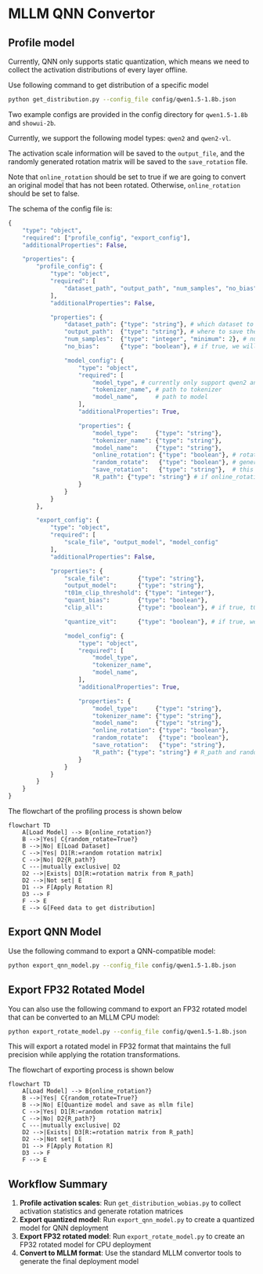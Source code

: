 # MLLM QNN Convertor

## Profile model
Currently, QNN only supports static quantization, which means we need to collect the activation distributions of every layer offline.

Use following command to get distribution of a specific model
```bash
python get_distribution.py --config_file config/qwen1.5-1.8b.json
```

Two example configs are provided in the config directory for `qwen1.5-1.8b` and `showui-2b`.

Currently, we support the following model types: `qwen2` and `qwen2-vl`.

The activation scale information will be saved to the `output_file`, and the randomly generated rotation matrix will be saved to the `save_rotation` file.

Note that `online_rotation` should be set to true if we are going to convert an original model that has not been rotated. Otherwise, `online_rotation` should be set to false.

The schema of the config file is:
```python
{
    "type": "object",
    "required": ["profile_config", "export_config"],
    "additionalProperties": False,

    "properties": {
        "profile_config": {
            "type": "object",
            "required": [
                "dataset_path", "output_path", "num_samples", "no_bias", "model_config"
            ],
            "additionalProperties": False,

            "properties": {
                "dataset_path": {"type": "string"}, # which dataset to use for profiling
                "output_path":  {"type": "string"}, # where to save the profiling results
                "num_samples":  {"type": "integer", "minimum": 2}, # number of samples to use in dataset to profile
                "no_bias":      {"type": "boolean"}, # if true, we will ignore bias when profiling a linear layer. that is, for a linear layer Wx + b, we will only record the output scale of Wx.

                "model_config": {
                    "type": "object",
                    "required": [
                        "model_type", # currently only support qwen2 and qwen-vl(this is qwen2-vl, not qwen2.5-vl. you can refer to model_interface.py for details)
                        "tokenizer_name", # path to tokenizer
                        "model_name",     # path to model
                    ],
                    "additionalProperties": True,

                    "properties": {
                        "model_type":     {"type": "string"},
                        "tokenizer_name": {"type": "string"},
                        "model_name":     {"type": "string"},
                        "online_rotation": {"type": "boolean"}, # rotate after loading model
                        "random_rotate":   {"type": "boolean"}, # generate random rotation matrix and use it to rotate the model
                        "save_rotation":   {"type": "string"},  # this is the path to save the rotation matrix
                        "R_path": {"type": "string"} # if online_rotation is true, rotation matrix from R_path will be used to rotate the model. The random_rotate and  R_path are mutually exclusive
                    }
                }
            }
        },

        "export_config": {
            "type": "object",
            "required": [
                "scale_file", "output_model", "model_config"
            ],
            "additionalProperties": False,

            "properties": {
                "scale_file":        {"type": "string"},
                "output_model":      {"type": "string"},
                "t01m_clip_threshold": {"type": "integer"},
                "quant_bias":        {"type": "boolean"},
                "clip_all":          {"type": "boolean"}, # if true, t01m_clip_threshold will not be effected

                "quantize_vit":      {"type": "boolean"}, # if true, we will quantize vit model

                "model_config": {
                    "type": "object",
                    "required": [
                        "model_type",
                        "tokenizer_name",
                        "model_name",
                    ],
                    "additionalProperties": True,

                    "properties": {
                        "model_type":     {"type": "string"},
                        "tokenizer_name": {"type": "string"},
                        "model_name":     {"type": "string"},
                        "online_rotation": {"type": "boolean"},
                        "random_rotate":   {"type": "boolean"},
                        "save_rotation":   {"type": "string"},
                        "R_path": {"type": "string"} # R_path and random_rotate are mutually exclusive
                    }
                }
            }
        }
    }
}
```

The flowchart of the profiling process is shown below
```mermaid
flowchart TD
    A[Load Model] --> B{online_rotation?}
    B -->|Yes| C{random_rotate=True?}
    B -->|No| E[Load Dataset]
    C -->|Yes| D1[R:=random rotation matrix]
    C -->|No| D2{R_path?}
    C ---|mutually exclusive| D2
    D2 -->|Exists| D3[R:=rotation matrix from R_path]
    D2 -->|Not set| E
    D1 --> F[Apply Rotation R]
    D3 --> F
    F --> E
    E --> G[Feed data to get distribution]
```


## Export QNN Model

Use the following command to export a QNN-compatible model:

```bash
python export_qnn_model.py --config_file config/qwen1.5-1.8b.json
```

## Export FP32 Rotated Model

You can also use the following command to export an FP32 rotated model that can be converted to an MLLM CPU model:

```bash
python export_rotate_model.py --config_file config/qwen1.5-1.8b.json
```

This will export a rotated model in FP32 format that maintains the full precision while applying the rotation transformations.

The flowchart of exporting process is shown below
```mermaid
flowchart TD
    A[Load Model] --> B{online_rotation?}
    B -->|Yes| C{random_rotate=True?}
    B -->|No| E[Quantize model and save as mllm file]
    C -->|Yes| D1[R:=random rotation matrix]
    C -->|No| D2{R_path?}
    C ---|mutually exclusive| D2
    D2 -->|Exists| D3[R:=rotation matrix from R_path]
    D2 -->|Not set| E
    D1 --> F[Apply Rotation R]
    D3 --> F
    F --> E
```


## Workflow Summary

1. **Profile activation scales**: Run `get_distribution_wobias.py` to collect activation statistics and generate rotation matrices
2. **Export quantized model**: Run `export_qnn_model.py` to create a quantized model for QNN deployment
3. **Export FP32 rotated model**: Run `export_rotate_model.py` to create an FP32 rotated model for CPU deployment
4. **Convert to MLLM format**: Use the standard MLLM convertor tools to generate the final deployment model
